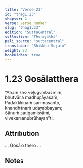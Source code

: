 ```yaml
---
title: "Verse 23"
id: "thag1.23"
chapter: 1
verse: verse_number
slug: "thag1.23"
edition: "SuttaCentral"
collection: "Theragāthā"
pali_source: "suttacentral"
translator: "Bhikkhu Sujato"
weight: 23
bookHidden: true
---
```


# 1.23 Gosālatthera 

“Ahaṁ kho veḷugumbasmiṁ,  
bhutvāna madhupāyasaṁ;  
Padakkhiṇaṁ sammasanto,  
khandhānaṁ udayabbayaṁ;  
Sānuṁ paṭigamissāmi,  
vivekamanubrūhayan”ti.  

## Attribution

… Gosālo thero ….

## Notes